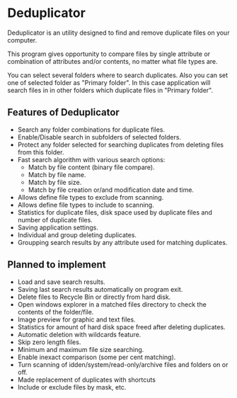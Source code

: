 # Deduplicator

Deduplicator is an utility designed to find and remove duplicate files on your computer.

This program gives opportunity to compare files by single attribute or combination of attributes and/or contents, no matter what file types are. 

You can select several folders where to search duplicates. Also you can set one of selected folder as "Primary folder". In this case application will search files in in other folders which duplicate files in  "Primary folder".



## Features of Deduplicator

- Search any folder combinations for duplicate files. 
- Enable/Disable search in subfolders of selected folders.
- Protect any folder selected for searching duplicates from deleting files from this folder.
- Fast search algorithm with various search options:
    - Match by file content (binary file compare). 
    - Match by file name. 
    - Match by file size. 
    - Match by file creation or/and modification date and time. 
- Allows define file types to exclude from scanning. 
- Allows define file types to include to scanning.
- Statistics for duplicate files, disk space used by duplicate files and number of duplicate files. 
- Saving application settings.
- Individual and group deleting duplicates.
- Groupping search results by any attribute used for matching duplicates.


## Planned to implement

- Load and save search results. 
- Saving last search results automatically on program exit. 
- Delete files to Recycle Bin or directly from hard disk. 
- Open windows explorer in a matched files directory to check the contents of the folder/file. 
- Image preview for graphic and text files. 
- Statistics for amount of hard disk space freed after deleting duplicates. 
- Automatic deletion with wildcards feature. 
- Skip zero length files. 
- Minimum and maximum file size searching. 
- Enable inexact comparison (some per cent matching). 
- Turn scanning of idden/system/read-only/archive files and folders on or off. 
- Made replacement of duplicates with shortcuts 
- Include or exclude files by mask, etc. 